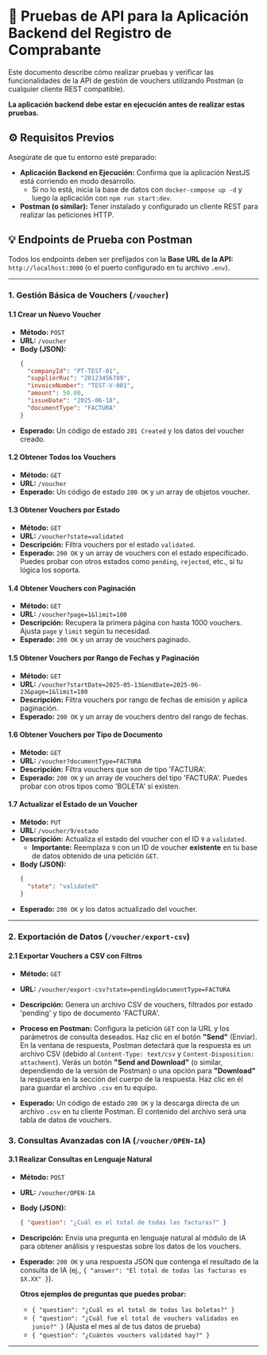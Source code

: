 # 🚀 Pruebas de API para la Aplicación Backend del Registro de Comprabante 

Este documento describe cómo realizar pruebas y verificar las funcionalidades de la API de gestión de vouchers utilizando Postman (o cualquier cliente REST compatible).

**La aplicación backend debe estar en ejecución antes de realizar estas pruebas.**

## ⚙️ Requisitos Previos

Asegúrate de que tu entorno esté preparado:

* **Aplicación Backend en Ejecución:** Confirma que la aplicación NestJS está corriendo en modo desarrollo.
    * Si no lo está, inicia la base de datos con `docker-compose up -d` y luego la aplicación con `npm run start:dev`.
* **Postman (o similar):** Tener instalado y configurado un cliente REST para realizar las peticiones HTTP.

## 💡 Endpoints de Prueba con Postman

Todos los endpoints deben ser prefijados con la **Base URL de la API:** `http://localhost:3000` (o el puerto configurado en tu archivo `.env`).

---

### **1. Gestión Básica de Vouchers (`/voucher`)**

#### **1.1 Crear un Nuevo Voucher**
* **Método:** `POST`
* **URL:** `/voucher`
* **Body (JSON):**
    ```json
    {
      "companyId": "PT-TEST-01",
      "supplierRuc": "20123456789",
      "invoiceNumber": "TEST-V-001",
      "amount": 50.00,
      "issueDate": "2025-06-18",
      "documentType": "FACTURA"
    }
    ```
* **Esperado:** Un código de estado `201 Created` y los datos del voucher creado.

#### **1.2 Obtener Todos los Vouchers**
* **Método:** `GET`
* **URL:** `/voucher`
* **Esperado:** Un código de estado `200 OK` y un array de objetos voucher.

#### **1.3 Obtener Vouchers por Estado**
* **Método:** `GET`
* **URL:** `/voucher?state=validated`
* **Descripción:** Filtra vouchers por el estado `validated`.
* **Esperado:** `200 OK` y un array de vouchers con el estado especificado. Puedes probar con otros estados como `pending`, `rejected`, etc., si tu lógica los soporta.

#### **1.4 Obtener Vouchers con Paginación**
* **Método:** `GET`
* **URL:** `/voucher?page=1&limit=100`
* **Descripción:** Recupera la primera página con hasta 1000 vouchers. Ajusta `page` y `limit` según tu necesidad.
* **Esperado:** `200 OK` y un array de vouchers paginado.

#### **1.5 Obtener Vouchers por Rango de Fechas y Paginación**
* **Método:** `GET`
* **URL:** `/voucher?startDate=2025-05-13&endDate=2025-06-23&page=1&limit=100`
* **Descripción:** Filtra vouchers por rango de fechas de emisión y aplica paginación.
* **Esperado:** `200 OK` y un array de vouchers dentro del rango de fechas.

#### **1.6 Obtener Vouchers por Tipo de Documento**
* **Método:** `GET`
* **URL:** `/voucher?documentType=FACTURA`
* **Descripción:** Filtra vouchers que son de tipo 'FACTURA'.
* **Esperado:** `200 OK` y un array de vouchers del tipo 'FACTURA'. Puedes probar con otros tipos como 'BOLETA' si existen.

#### **1.7 Actualizar el Estado de un Voucher**
* **Método:** `PUT`
* **URL:** `/voucher/9/estado`
* **Descripción:** Actualiza el estado del voucher con el ID `9` a `validated`.
    * **Importante:** Reemplaza `9` con un ID de voucher **existente** en tu base de datos obtenido de una petición `GET`.
* **Body (JSON):**
    ```json
    {
      "state": "validated"
    }
    ```
* **Esperado:** `200 OK` y los datos actualizado del voucher.

---

### **2. Exportación de Datos (`/voucher/export-csv`)**

#### **2.1 Exportar Vouchers a CSV con Filtros**
* **Método:** `GET`
* **URL:** `/voucher/export-csv?state=pending&documentType=FACTURA`
* **Descripción:** Genera un archivo CSV de vouchers, filtrados por estado 'pending' y tipo de documento 'FACTURA'.
* **Proceso en Postman:**
    Configura la petición `GET` con la URL y los parámetros de consulta deseados.
    Haz clic en el botón **"Send"** (Enviar).
    En la ventana de respuesta, Postman detectará que la respuesta es un archivo CSV (debido al `Content-Type: text/csv` y `Content-Disposition: attachment`).
    Verás un botón **"Send and Download"** (o similar, dependiendo de la versión de Postman) o una opción para **"Download"** la respuesta en la sección del cuerpo de la respuesta. Haz clic en él para guardar el archivo `.csv` en tu equipo.

* **Esperado:** Un código de estado `200 OK` y la descarga directa de un archivo `.csv` en tu cliente Postman. El contenido del archivo será una tabla de datos de vouchers.


### **3. Consultas Avanzadas con IA (`/voucher/OPEN-IA`)**

#### **3.1 Realizar Consultas en Lenguaje Natural**
* **Método:** `POST`
* **URL:** `/voucher/OPEN-IA`
* **Body (JSON):**
    ```json
    { "question": "¿Cuál es el total de todas las facturas?" }
    ```
* **Descripción:** Envía una pregunta en lenguaje natural al módulo de IA para obtener análisis y respuestas sobre los datos de los vouchers.
* **Esperado:** `200 OK` y una respuesta JSON que contenga el resultado de la consulta de IA (ej., `{ "answer": "El total de todas las facturas es $X.XX" }`).

    **Otros ejemplos de preguntas que puedes probar:**
    * `{ "question": "¿Cuál es el total de todas las boletas?" }`
    * `{ "question": "¿Cuál fue el total de vouchers validados en junio?" }` (Ajusta el mes al de tus datos de prueba)
    * `{ "question": "¿Cuántos vouchers validated hay?" }`

---